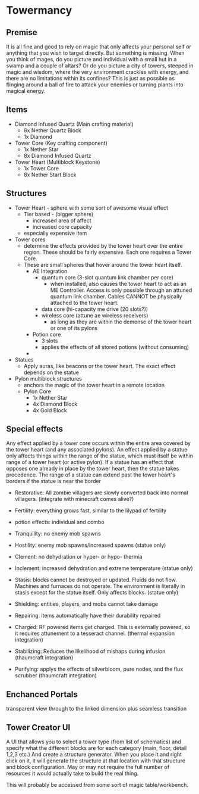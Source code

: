 # Towermancy

## Premise
It is all fine and good to rely on magic that only affects your personal self or anything that you wish to target directly. But something is missing. When you think of mages, do you picture and individual with a small hut in a swamp and a couple of altars? Or do you picture a city of towers, steeped in magic and wisdom, where the very environment crackles with energy, and there are no limitations within its confines? This is just as possible as flinging around a ball of fire to attack your enemies or turning plants into magical energy.

## Items
- Diamond Infused Quartz (Main crafting material)
	- 8x Nether Quartz Block
	- 1x Diamond
- Tower Core (Key crafting component)
	- 1x Nether Star
	- 8x Diamond Infused Quartz
- Tower Heart (Multiblock Keystone)
	- 1x Tower Core
	- 8x Nether Start Block

## Structures
- Tower Heart - sphere with some sort of awesome visual effect
	- Tier based - (bigger sphere)
		- increased area of affect
		- increased core capacity
	- especially expensive item
- Tower cores
	- determine the effects provided by the tower heart over the entire region. 	These should be fairly expensive. Each one requires a Tower Core.
	- These are small spheres that hover around the tower heart itself.
		- AE Integration
			- quantum core (3-slot quantum link chamber per core)
				- when installed, also causes the tower heart to act as an ME 				Controller. Access is only possible through an attuned quantum 				link chamber. Cables CANNOT be physically attached to the tower 				heart.
			- data core (hi-capacity me drive (20 slots?))
			- wireless core (attune ae wireless receivers)
				- as long as they are within the demense of the tower heart or 				one of its pylons
		- Potion core
			- 3 slots
			- applies the effects of all stored potions (without consuming)
		- 
- Statues
	- Apply auras, like beacons or the tower heart. The exact effect depends on the statue
- Pylon multiblock structures
	- anchors the magic of the tower heart in a remote location
	- Pylon Core
		- 1x Nether Star
		- 4x Diamond Block
		- 4x Gold Block


## Special effects
Any effect applied by a tower core occurs within the entire area covered by the tower heart (and any associated pylons). An effect applied by a statue only affects things within the range of the statue, which must itself be within range of a tower heart (or active pylon). If a statue has an effect that opposes one already in place by the tower heart, then the statue takes precedence. The range of a statue can extend past the tower heart's borders if the statue is near the border

- Restorative: All zombie villagers are slowly converted back into normal villagers. (integrate with minecraft comes alive?)
- Fertility: everything grows fast, similar to the lilypad of fertility
- potion effects: individual and combo
- Tranquility: no enemy mob spawns
- Hostility: enemy mob spawns/increased spawns (statue only)
- Clement: no dehydration or hyper- or hypo- thermia
- Inclement: increased dehydration and extreme temperature (statue only)
- Stasis: blocks cannot be destroyed or updated. Fluids do not flow. Machines and furnaces do not operate. The environment is literally in stasis except for the statue itself. Only affects blocks. (statue only)
- Shielding: entities, players, and mobs cannot take damage
- Repairing: items automatically have their durability repaired

- Charged: RF powered items get charged. This is externally powered, so it requires attunement to a tesseract channel. (thermal expansion integration)

- Stabilizing: Reduces the likelihood of mishaps during infusion (thaumcraft integration)
- Purifying: applys the effects of silverbloom, pure nodes, and the flux scrubber (thaumcraft integration)


## Enchanced Portals
transparent view through to the linked dimension plus seamless transition

## Tower Creator UI
A UI that allows you to select a tower type (from list of schematics) and specify what the different blocks are for each category (main, floor, detail 1,2,3 etc.) And create a structure generator. When you place it and right click on it, it will generate the structure at that location with that structure and block configuration. May or may not require the full number of resources it would actually take to build the real thing.

This will probably be accessed from some sort of magic table/workbench.
